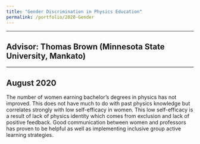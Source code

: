 ```yaml
---
title: "Gender Discrimination in Physics Education"
permalink: /portfolio/2020-Gender
---
```


---
Advisor: Thomas Brown (Minnesota State University, Mankato)
---

---
August 2020
--

The number of women earning bachelor’s degrees in physics has not improved. This does not have much to do with past physics knowledge but correlates strongly with low self-efficacy in women. This low self-efficacy is a result of lack of physics identity which comes from exclusion and lack of positive feedback. Good communication between women and professors has proven to be helpful as well as implementing inclusive group active learning strategies. 
